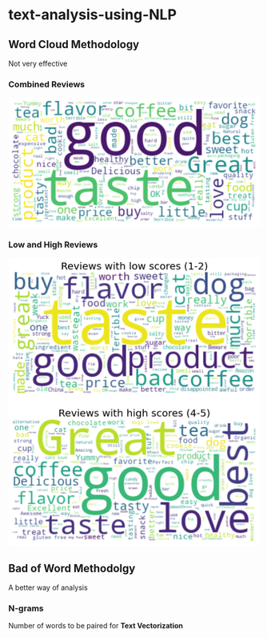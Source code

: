 # text-analysis-using-NLP

## Word Cloud Methodology <br>
Not very effective <br>

### Combined Reviews
![Combined](/Images/p.png) <br>

### Low and High Reviews
![High](/Images/hl.png) <br>

## Bad of Word Methodolgy <br>
A better way of analysis

### N-grams <br>
Number of words to be paired for **Text Vectorization** <br>
